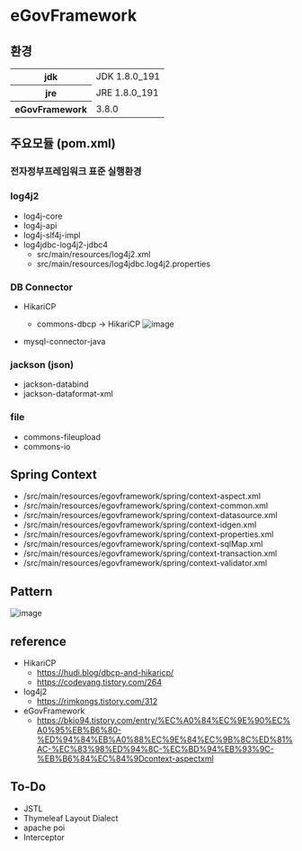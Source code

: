 # eGovFramework

## 환경
<table>
  <tr>
    <th>jdk</th>
    <td>JDK 1.8.0_191</td>
  </tr>
  <tr>
    <th>jre</th>
    <td>JRE 1.8.0_191</td>
  </tr>
  <tr>
    <th>eGovFramework</th>
    <td>3.8.0</td>
  </tr>
</table>

## 주요모듈 (pom.xml)

### 전자정부프레임워크 표준 실행환경

### log4j2
- log4j-core
- log4j-api
- log4j-slf4j-impl
- log4jdbc-log4j2-jdbc4
  - src/main/resources/log4j2.xml
  - src/main/resources/log4jdbc.log4j2.properties

### DB Connector
- HikariCP
  - commons-dbcp -> HikariCP
  ![image](https://github.com/iJaeDragon/eGovFramework/assets/66985977/26b71e28-0d52-4771-95ff-2795f207fae6)

- mysql-connector-java

### jackson (json)
- jackson-databind
- jackson-dataformat-xml

### file
- commons-fileupload
- commons-io

## Spring Context
- /src/main/resources/egovframework/spring/context-aspect.xml
- /src/main/resources/egovframework/spring/context-common.xml
- /src/main/resources/egovframework/spring/context-datasource.xml
- /src/main/resources/egovframework/spring/context-idgen.xml
- /src/main/resources/egovframework/spring/context-properties.xml
- /src/main/resources/egovframework/spring/context-sqlMap.xml
- /src/main/resources/egovframework/spring/context-transaction.xml
- /src/main/resources/egovframework/spring/context-validator.xml

## Pattern
![image](https://github.com/iJaeDragon/eGovFramework/assets/66985977/b8aab9e8-8f83-43c1-b4b2-9be3e7593d05)

## reference 
- HikariCP
  - https://hudi.blog/dbcp-and-hikaricp/
  - https://codevang.tistory.com/264
- log4j2
  - https://rimkongs.tistory.com/312
- eGovFramework
  - https://bkjo94.tistory.com/entry/%EC%A0%84%EC%9E%90%EC%A0%95%EB%B6%80-%ED%94%84%EB%A0%88%EC%9E%84%EC%9B%8C%ED%81%AC-%EC%83%98%ED%94%8C-%EC%BD%94%EB%93%9C-%EB%B6%84%EC%84%9Dcontext-aspectxml

## To-Do 
- JSTL
- Thymeleaf Layout Dialect
- apache poi
- Interceptor
